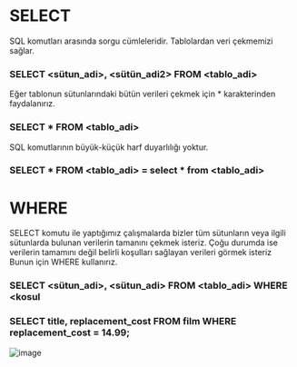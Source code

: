 # SELECT

SQL komutları arasında sorgu cümleleridir. Tablolardan veri çekmemizi sağlar.

### SELECT <sütun_adi>, <sütün_adi2> FROM <tablo_adi>

Eğer tablonun sütunlarındaki bütün verileri çekmek için * karakterinden faydalanırız.

### SELECT * FROM <tablo_adi>

SQL komutlarının büyük-küçük harf duyarlılığı yoktur.

### SELECT * FROM <tablo_adi> = select * from <tablo_adi>

# WHERE

SELECT komutu ile yaptığımız çalışmalarda bizler tüm sütunların veya ilgili sütunlarda bulunan verilerin tamanını çekmek isteriz. 
Çoğu durumda ise verilerin tamamını değil belirli koşulları sağlayan verileri görmek isteriz Bunun için WHERE kullanırız.

### SELECT <sütun_adi>, <sütun_adi> FROM <tablo_adi> WHERE <kosul

### SELECT title, replacement_cost FROM film WHERE replacement_cost = 14.99;
  
![image](https://user-images.githubusercontent.com/45708619/230840484-a7f5636e-2b9e-46a0-93b6-074ee3dc33ba.png)
